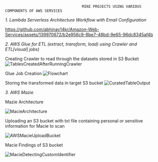                                        MINI PROJECTS USING VARIOUS COMPONENTS OF AWS SERVICES 




*1. Lambda Serverless Architecture Workflow with Email Configuration* 

https://github.com/abhinav14kr/Amazon-Web-Services/assets/139970672/b2e956c9-8be7-48bd-9e65-96dc8345af4b










*2. AWS Glue for ETL (extract, transform, load) using Crawler and ETL[visual] jobs)*

Creating Crawler to read through the datasets stored in S3 Bucket
![TablesCreatedAfterRunningCrawler](https://github.com/abhinav14kr/Amazon-Web-Services/assets/139970672/f462df8f-3bf2-4bdf-9ffc-e689b39d9ebc)  



Glue Job Creation 
![Flowchart](https://github.com/abhinav14kr/Amazon-Web-Services/assets/139970672/ed7eb12c-9142-4417-9eba-ad2e990e00eb)



Storing the transformed data in target S3 bucket
![CuratedTableOutput](https://github.com/abhinav14kr/Amazon-Web-Services/assets/139970672/22bdb3e4-8b75-48f0-ac87-048de6544064)










*3. AWS Mazie* 

Mazie Architecture 

![MacieArchitecture](https://github.com/abhinav14kr/Amazon-Web-Services/assets/139970672/b41421ce-042d-441a-95a5-76317949b7d2)




Uploading an S3 bucket with txt file containing personal or sensitive information for Macie to scan 

![AWSMacieUploadBucket](https://github.com/abhinav14kr/Amazon-Web-Services/assets/139970672/a9ac4f16-8dce-4f51-badd-ab9c9939f6f3)




Macie Findings of S3 bucket 

![MacieDetectingCustomIdentifier](https://github.com/abhinav14kr/Amazon-Web-Services/assets/139970672/c7263926-8dec-4cf7-b742-6c55b9be3eaa)
